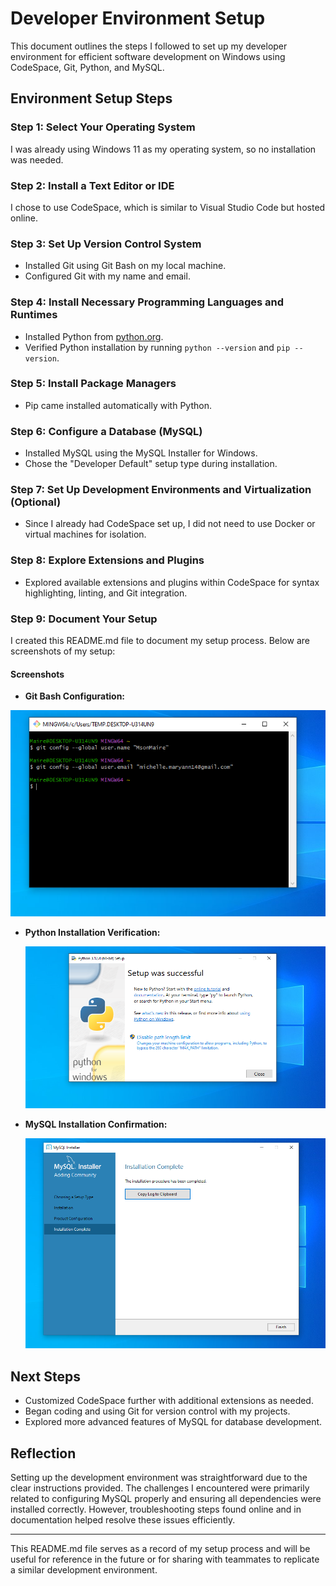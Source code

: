 # Developer Environment Setup

This document outlines the steps I followed to set up my developer environment for efficient software development on Windows using CodeSpace, Git, Python, and MySQL.

## Environment Setup Steps

### Step 1: Select Your Operating System

I was already using Windows 11 as my operating system, so no installation was needed.

### Step 2: Install a Text Editor or IDE

I chose to use CodeSpace, which is similar to Visual Studio Code but hosted online.

### Step 3: Set Up Version Control System

- Installed Git using Git Bash on my local machine.
- Configured Git with my name and email.

### Step 4: Install Necessary Programming Languages and Runtimes

- Installed Python from [python.org](https://www.python.org/downloads/).
- Verified Python installation by running `python --version` and `pip --version`.

### Step 5: Install Package Managers

- Pip came installed automatically with Python.

### Step 6: Configure a Database (MySQL)

- Installed MySQL using the MySQL Installer for Windows.
- Chose the "Developer Default" setup type during installation.

### Step 7: Set Up Development Environments and Virtualization (Optional)

- Since I already had CodeSpace set up, I did not need to use Docker or virtual machines for isolation.

### Step 8: Explore Extensions and Plugins

- Explored available extensions and plugins within CodeSpace for syntax highlighting, linting, and Git integration.

### Step 9: Document Your Setup

I created this README.md file to document my setup process. Below are screenshots of my setup:

#### Screenshots

- **Git Bash Configuration:**

![Git Bash Configuration](Screenshots/Git_Bash_Configuration.png)

- **Python Installation Verification:**

  ![Python Installation Verification](Screenshots/Python_Installation_Verification.PNG)

- **MySQL Installation Confirmation:**

  ![MySQL Installation Confirmation](Screenshots/mysql_installation.png)

## Next Steps

- Customized CodeSpace further with additional extensions as needed.
- Began coding and using Git for version control with my projects.
- Explored more advanced features of MySQL for database development.

## Reflection

Setting up the development environment was straightforward due to the clear instructions provided. The challenges I encountered were primarily related to configuring MySQL properly and ensuring all dependencies were installed correctly. However, troubleshooting steps found online and in documentation helped resolve these issues efficiently.

---

This README.md file serves as a record of my setup process and will be useful for reference in the future or for sharing with teammates to replicate a similar development environment.

